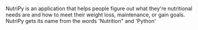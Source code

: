 NutriPy is an application that helps people figure out what they're nutritional needs are and how to meet their weight loss, maintenance, or gain goals. NutriPy gets its name from the words 'Nutrition" and 'Python'
